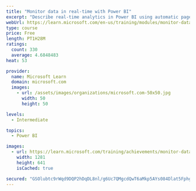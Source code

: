 ```yaml
---
title: "Monitor data in real-time with Power BI"
excerpt: "Describe real-time analytics in Power BI using automatic page refresh, real-time dashboards, and auto-refresh in paginated reports."
webUrl: https://learn.microsoft.com/en-us/training/modules/monitor-data-real-time-power-bi/
type: course
price: Free
length: PT1H28M
ratings:
  count: 330
  average: 4.6848483
heat: 53

provider:
  name: Microsoft Learn
  domain: microsoft.com
  images:
    - url: /assets/images/organizations/microsoft.com-50x50.jpg
      width: 50
      height: 50

levels:
  - Intermediate

topics:
  - Power BI

images:
  - url: https://learn.microsoft.com/training/achievements/monitor-data-real-time-power-bi-social.png
    width: 1281
    height: 641
    isCached: true

secured: "GSOlubtc9rWqd9DQP2hDqDL8nl/g6Uc7QMgcdQwT6aMkp5AYs084Dlat5FphgQCjct0LweQ2nKPe7ji+hxUsKU9X3Zd3c1PhMJfx92ArieNs0XL1//ta6SD48ZlXQaycvpc9aneQi5L0iFsROiZgvjeMw6YCDBiRoBjZNx7QIzEMEGvRUH90N/Q23XGB7Eetod3bdTwI267zUVMtTLwzRUeSUROSpAi4l3h5uHQHJMG+U+gr+j2TxKWw0/E0VwIFPtxQHdG+xPbuEzkNZ0HSRQCXO/JJuAXgYJVtw6GP6uwDYK4WqRNF+e2FEe7aE+zo2YmZuxP9Qqoir7mhvAaRl8pFncj+w0uVnVgoxX1zAyuAdIvzVxXNKoY4Z0wmLX4hLfCd9l479jY4Sv7Zd66T02mFfwZBtPtRA19WAILHyAY=;G5adrMl8FivXq4PpamzsAw=="
---
```


